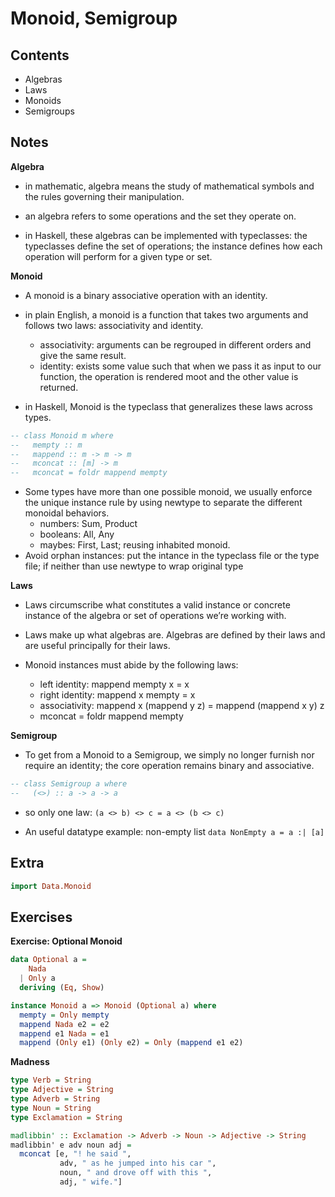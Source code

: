 Monoid, Semigroup
=================

Contents
--------

-   Algebras
-   Laws
-   Monoids
-   Semigroups

Notes
-----

**Algebra**

-   in mathematic, algebra means the study of mathematical symbols and the rules governing their manipulation.

-   an algebra refers to some operations and the set they operate on.

-   in Haskell, these algebras can be implemented with typeclasses: the typeclasses define the set of operations; the instance defines how each operation will perform for a given type or set.

**Monoid**

-   A monoid is a binary associative operation with an identity.

-   in plain English, a monoid is a function that takes two arguments and follows two laws: associativity and identity.
    -   associativity: arguments can be regrouped in different orders and give the same result.
    -   identity: exists some value such that when we pass it as input to our function, the operation is rendered moot and the other value is returned.
-   in Haskell, Monoid is the typeclass that generalizes these laws across types.

``` haskell
-- class Monoid m where
--   mempty :: m
--   mappend :: m -> m -> m
--   mconcat :: [m] -> m
--   mconcat = foldr mappend mempty
```

-   Some types have more than one possible monoid, we usually enforce the unique instance rule by using newtype to separate the different monoidal behaviors.
    -   numbers: Sum, Product
    -   booleans: All, Any
    -   maybes: First, Last; reusing inhabited monoid.
-   Avoid orphan instances: put the intance in the typeclass file or the type file; if neither than use newtype to wrap original type

**Laws**

-   Laws circumscribe what constitutes a valid instance or concrete instance of the algebra or set of operations we’re working with.

-   Laws make up what algebras are. Algebras are defined by their laws and are useful principally for their laws.

-   Monoid instances must abide by the following laws:
    -   left identity: mappend mempty x = x
    -   right identity: mappend x mempty = x
    -   associativity: mappend x (mappend y z) = mappend (mappend x y) z
    -   mconcat = foldr mappend mempty

**Semigroup**

-   To get from a Monoid to a Semigroup, we simply no longer furnish nor require an identity; the core operation remains binary and associative.

``` haskell
-- class Semigroup a where
--   (<>) :: a -> a -> a
```

-   so only one law: `(a <> b) <> c = a <> (b <> c)`

-   An useful datatype example: non-empty list `data NonEmpty a = a :| [a]`

Extra
-----

``` haskell
import Data.Monoid
```

Exercises
---------

**Exercise: Optional Monoid**

``` haskell
data Optional a =
    Nada
  | Only a
  deriving (Eq, Show)

instance Monoid a => Monoid (Optional a) where
  mempty = Only mempty
  mappend Nada e2 = e2
  mappend e1 Nada = e1
  mappend (Only e1) (Only e2) = Only (mappend e1 e2)
```

**Madness**

``` haskell
type Verb = String
type Adjective = String
type Adverb = String
type Noun = String
type Exclamation = String

madlibbin' :: Exclamation -> Adverb -> Noun -> Adjective -> String
madlibbin' e adv noun adj =
  mconcat [e, "! he said ",
           adv, " as he jumped into his car ",
           noun, " and drove off with this ",
           adj, " wife."]
```
